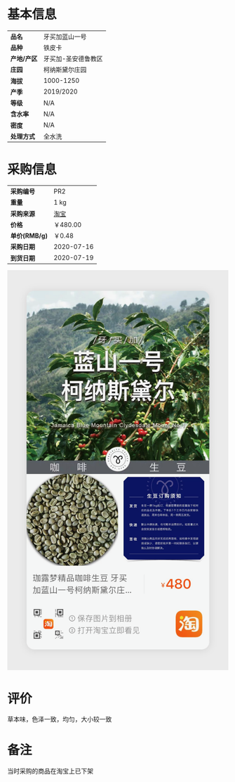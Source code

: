 # 基本信息

|             |                  |
|-------------|------------------|
| __品名__     | 牙买加蓝山一号     |
| __品种__     | 铁皮卡            |
| __产地/产区__ | 牙买加-圣安德鲁教区 |
| __庄园__     | 柯纳斯黛尔庄园     |
| __海拔__     | 1000-1250        |
| __产季__     | 2019/2020        |
| __等级__     | N/A              |
| __含水率__    | N/A             |
| __密度__     | N/A              |
| __处理方式__  | 全水洗           |


# 采购信息

|                 |                                |
|-----------------|--------------------------------|
| __采购编号__     | PR2                            |
| __重量__        | 1 kg                            |
| __采购来源__     | [淘宝](https://www.taobao.com/) |
| __价格__        | ￥480.00                        |
| __单价(RMB/g)__ | ￥0.48                          |
| __采购日期__     | 2020-07-16                     |
| __到货日期__     | 2020-07-19                     |


![item link](res/IMG_9608.png)

# 评价

草本味，色泽一致，均匀，大小较一致

# 备注

当时采购的商品在淘宝上已下架
